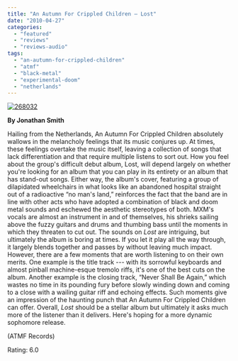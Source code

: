 ```yaml
---
title: "An Autumn For Crippled Children – Lost"
date: "2010-04-27"
categories: 
  - "featured"
  - "reviews"
  - "reviews-audio"
tags: 
  - "an-autumn-for-crippled-children"
  - "atmf"
  - "black-metal"
  - "experimental-doom"
  - "netherlands"
---
```


[![268032](http://www.hellbound.ca/wp-content/uploads/2010/04/268032-292x300.jpg "268032")](http://www.hellbound.ca/wp-content/uploads/2010/04/268032.jpg)

**By Jonathan Smith**

Hailing from the Netherlands, An Autumn For Crippled Children absolutely wallows in the melancholy feelings that its music conjures up. At times, these feelings overtake the music itself, leaving a collection of songs that lack differentiation and that require multiple listens to sort out. How you feel about the group's difficult debut album, Lost, will depend largely on whether you're looking for an album that you can play in its entirety or an album that has stand-out songs. Either way, the album's cover, featuring a group of dilapidated wheelchairs in what looks like an abandoned hospital straight out of a radioactive “no man's land,” reinforces the fact that the band are in line with other acts who have adopted a combination of black and doom metal sounds and eschewed the aesthetic stereotypes of both. MXM's vocals are almost an instrument in and of themselves, his shrieks sailing above the fuzzy guitars and drums and thumbing bass until the moments in which they threaten to cut out. The sounds on _Lost_ are intriguing, but ultimately the album is boring at times. If you let it play all the way through, it largely blends together and passes by without leaving much impact. However, there are a few moments that are worth listening to on their own merits. One example is the title track --- with its sorrowful keyboards and almost pinball machine-esque tremolo riffs, it's one of the best cuts on the album. Another example is the closing track, “Never Shall Be Again,” which wastes no time in its pounding fury before slowly winding down and coming to a close with a wailing guitar riff and echoing effects. Such moments give an impression of the haunting punch that An Autumn For Crippled Children can offer. Overall, _Lost_ should be a stellar album but ultimately it asks much more of the listener than it delivers. Here's hoping for a more dynamic sophomore release.

(ATMF Records)

Rating: 6.0
